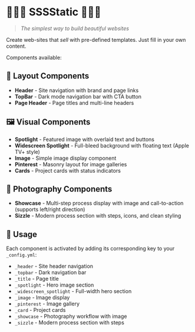 # 🐍🐍🐍 SSSStatic 🐍🐍🐍

> *The simplest way to build beautiful websites*

Create web-sites that _sell_ with pre-defined templates. 
Just fill in your own content. 

Components available:

## 🎨 Layout Components
- **Header** - Site navigation with brand and page links
- **TopBar** - Dark mode navigation bar with CTA button
- **Page Header** - Page titles and multi-line headers

## 🖼️ Visual Components  
- **Spotlight** - Featured image with overlaid text and buttons
- **Widescreen Spotlight** - Full-bleed background with floating text (Apple TV+ style)
- **Image** - Simple image display component
- **Pinterest** - Masonry layout for image galleries
- **Cards** - Project cards with status indicators

## 📸 Photography Components
- **Showcase** - Multi-step process display with image and call-to-action (supports left/right direction)
- **Sizzle** - Modern process section with steps, icons, and clean styling

## 🎯 Usage
Each component is activated by adding its corresponding key to your `_config.yml`:
- `_header` - Site header navigation
- `_topbar` - Dark navigation bar  
- `_title` - Page title
- `_spotlight` - Hero image section
- `_widescreen_spotlight` - Full-width hero section
- `_image` - Image display
- `_pinterest` - Image gallery
- `_card` - Project cards
- `_showcase` - Photography workflow with image
- `_sizzle` - Modern process section with steps
